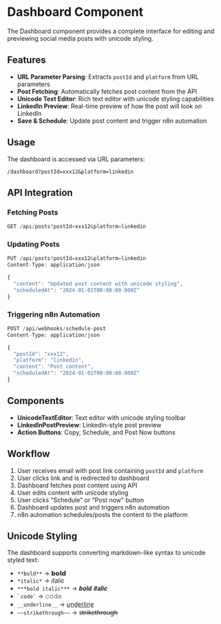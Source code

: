 # Dashboard Component

The Dashboard component provides a complete interface for editing and previewing social media posts with unicode styling.

## Features

- **URL Parameter Parsing**: Extracts `postId` and `platform` from URL parameters
- **Post Fetching**: Automatically fetches post content from the API
- **Unicode Text Editor**: Rich text editor with unicode styling capabilities
- **LinkedIn Preview**: Real-time preview of how the post will look on LinkedIn
- **Save & Schedule**: Update post content and trigger n8n automation

## Usage

The dashboard is accessed via URL parameters:

```
/dashboard?postId=xxx12&platform=linkedin
```

## API Integration

### Fetching Posts

```typescript
GET /api/posts?postId=xxx12&platform=linkedin
```

### Updating Posts

```typescript
PUT /api/posts?postId=xxx12&platform=linkedin
Content-Type: application/json

{
  "content": "Updated post content with unicode styling",
  "scheduledAt": "2024-01-01T00:00:00.000Z"
}
```

### Triggering n8n Automation

```typescript
POST /api/webhooks/schedule-post
Content-Type: application/json

{
  "postId": "xxx12",
  "platform": "linkedin",
  "content": "Post content",
  "scheduledAt": "2024-01-01T00:00:00.000Z"
}
```

## Components

- **UnicodeTextEditor**: Text editor with unicode styling toolbar
- **LinkedInPostPreview**: LinkedIn-style post preview
- **Action Buttons**: Copy, Schedule, and Post Now buttons

## Workflow

1. User receives email with post link containing `postId` and `platform`
2. User clicks link and is redirected to dashboard
3. Dashboard fetches post content using API
4. User edits content with unicode styling
5. User clicks "Schedule" or "Post now" button
6. Dashboard updates post and triggers n8n automation
7. n8n automation schedules/posts the content to the platform

## Unicode Styling

The dashboard supports converting markdown-like syntax to unicode styled text:

- `**bold**` → 𝗯𝗼𝗹𝗱
- `*italic*` → 𝑖𝑡𝑎𝑙𝑖𝑐
- `***bold italic***` → 𝒃𝒐𝒍𝒅 𝒊𝒕𝒂𝒍𝒊𝒄
- `` `code` `` → 𝚌𝚘𝚍𝚎
- `__underline__` → u̲n̲d̲e̲r̲l̲i̲n̲e̲
- `~~strikethrough~~` → s̶t̶r̶i̶k̶e̶t̶h̶r̶o̶u̶g̶h̶
